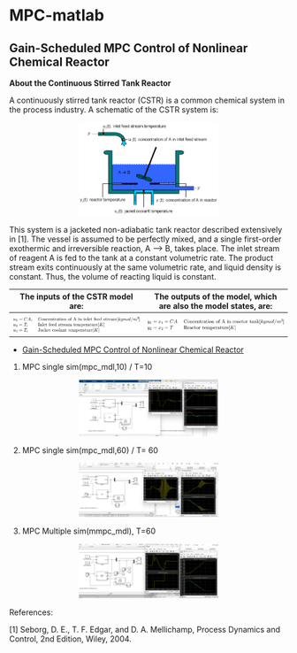 # MPC-matlab
## Gain-Scheduled MPC Control of Nonlinear Chemical Reactor
**About the Continuous Stirred Tank Reactor**
<p>A continuously stirred tank reactor (CSTR) is a common chemical system in the process industry. A schematic of the CSTR system is:</p>

<p align="center"><img width="50%" src="/image/image.png"></p>
<p>This system is a jacketed non-adiabatic tank reactor described extensively in [1]. The vessel is assumed to be perfectly mixed, and a single first-order exothermic and irreversible reaction, A --> B, takes place. The inlet stream of reagent A is fed to the tank at a constant volumetric rate. The product stream exits continuously at the same volumetric rate, and liquid density is constant. Thus, the volume of reacting liquid is constant.</p>

| The inputs of the CSTR model are:         | The outputs of the model, which are also the model states, are:    |    
| ----------------------------------------  | ------------------------------------------------------------------ |
|                                           |                                                                    |
| ![alt text](/image/image-1.png)           | ![alt text](/image/image-2.png)                                                                   |

- [Gain-Scheduled MPC Control of Nonlinear Chemical Reactor](</Gain-Scheduled MPC Control of Nonlinear Chemical Reactor/Gain-Scheduled MPC Control of Nonlinear Chemical Reactor.pdf>)
1. MPC single sim(mpc_mdl,10) / T=10
   
<p align="center"><img width="50%" src="/image/10.png"></p>

2. MPC single sim(mpc_mdl,60) / T= 60
<p align="center"><img width="50%" src="/image/60.png"></p>

3. MPC Multiple sim(mmpc_mdl), T=60

<p align="center"><img width="50%" src="/image/MMPC.png"></p>
<p>References: </p>
[1] Seborg, D. E., T. F. Edgar, and D. A. Mellichamp, Process Dynamics and Control, 2nd Edition, Wiley, 2004.

